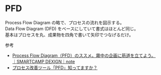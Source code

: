 # PFD

Process Flow Diagram の略で、プロセスの流れを図示する。  
Data Flow Diagram (DFD) をベースにしていて書式はほとんど同じ。  
基本はプロセスを丸、成果物を四角で書いて矢印でつなげるだけ。

参考

- [Process Flow Diagram（PFD）のススメ。霧中の企画に筋道を立てよう。｜SMARTCAMP DEXIGN｜note](https://note.com/smartcamp_design/n/n1afea5e0a46d)
- [プロセス改善ツール「PFD」知ってますか？](https://www.cresco.co.jp/blog/entry/13977/)
